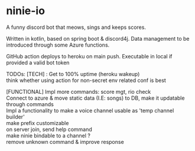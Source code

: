 # ninie-io

A funny discord bot that meows, sings and keeps scores.

Written in kotlin, based on spring boot & discord4j.
Data management to be introduced through some Azure functions.

GitHub action deploys to heroku on main push.
Executable in local if provided a valid bot token

TODOs:
[TECH] :
Get to 100% uptime (heroku wakeup)\
think whether using action for non-secret env related conf is best

[FUNCTIONAL]
Impl more commands: score mgt, rio check\
Connect to azure & move static data (I.E: songs) to DB, make it updatable through commands\
Impl a functionality to make a voice channel usable as 'temp channel builder'\
make prefix customizable\
on server join, send help command\
make ninie bindable to a channel ?\
remove unknown command & improve response




